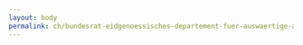 ```yaml
---
layout: body
permalink: ch/bundesrat-eidgenoessisches-departement-fuer-auswaertige-angelegenheiten-direktion-fuer-ressourcen-finanzen-eda-rechnungswesen-zentrale/
---
```


